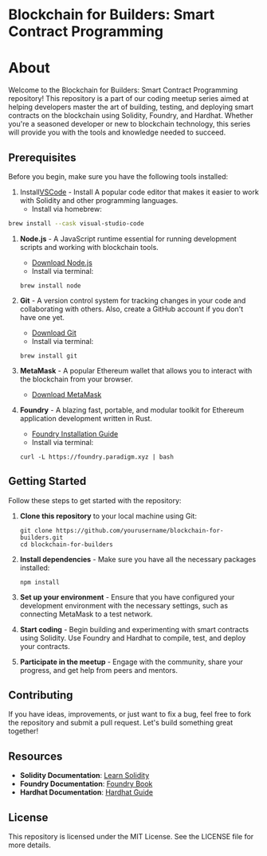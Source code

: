 # Blockchain for Builders: Smart Contract Programming

# About

Welcome to the Blockchain for Builders: Smart Contract Programming repository! This repository is a part of our coding meetup series aimed at helping developers master the art of building, testing, and deploying smart contracts on the blockchain using Solidity, Foundry, and Hardhat. Whether you're a seasoned developer or new to blockchain technology, this series will provide you with the tools and knowledge needed to succeed.

## Prerequisites

Before you begin, make sure you have the following tools installed:

1. Install[VSCode](https://code.visualstudio.com/) - Install A popular code editor that makes it easier to work with Solidity and other programming languages.
   - Install via homebrew:


```bash
brew install --cask visual-studio-code
```

1. **Node.js** - A JavaScript runtime essential for running development scripts and working with blockchain tools.
    - [Download Node.js](https://nodejs.org/en/download/package-manager)
    - Install via terminal:

    ```
    brew install node
    ```

2. **Git** - A version control system for tracking changes in your code and collaborating with others. Also, create a GitHub account if you don't have one yet.
    - [Download Git](https://git-scm.com/downloads)
    - Install via terminal:

    ```
    brew install git
    ```

3. **MetaMask** - A popular Ethereum wallet that allows you to interact with the blockchain from your browser.
    - [Download MetaMask](https://metamask.io/download/)
4. **Foundry** - A blazing fast, portable, and modular toolkit for Ethereum application development written in Rust.
    - [Foundry Installation Guide](https://book.getfoundry.sh/getting-started/installation)
    - Install via terminal:

    ```
    curl -L https://foundry.paradigm.xyz | bash
    ```


## Getting Started

Follow these steps to get started with the repository:

1. **Clone this repository** to your local machine using Git:

    ```
    git clone https://github.com/yourusername/blockchain-for-builders.git
    cd blockchain-for-builders
    ```

2. **Install dependencies** - Make sure you have all the necessary packages installed:

    ```
    npm install
    ```

3. **Set up your environment** - Ensure that you have configured your development environment with the necessary settings, such as connecting MetaMask to a test network.
4. **Start coding** - Begin building and experimenting with smart contracts using Solidity. Use Foundry and Hardhat to compile, test, and deploy your contracts.
5. **Participate in the meetup** - Engage with the community, share your progress, and get help from peers and mentors.

## Contributing

If you have ideas, improvements, or just want to fix a bug, feel free to fork the repository and submit a pull request. Let's build something great together!

## Resources

- **Solidity Documentation**: [Learn Solidity](https://soliditylang.org/)
- **Foundry Documentation**: [Foundry Book](https://book.getfoundry.sh/)
- **Hardhat Documentation**: [Hardhat Guide](https://hardhat.org/hardhat-runner/docs/getting-started)

## License

This repository is licensed under the MIT License. See the LICENSE file for more details.